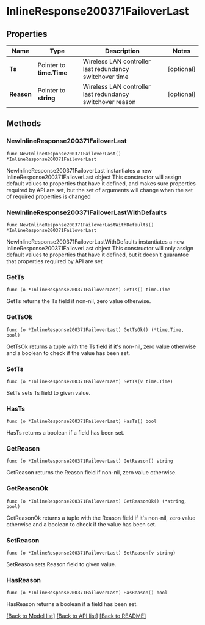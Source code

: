 # InlineResponse200371FailoverLast

## Properties

Name | Type | Description | Notes
------------ | ------------- | ------------- | -------------
**Ts** | Pointer to **time.Time** | Wireless LAN controller last redundancy switchover time | [optional] 
**Reason** | Pointer to **string** | Wireless LAN controller last redundancy switchover reason | [optional] 

## Methods

### NewInlineResponse200371FailoverLast

`func NewInlineResponse200371FailoverLast() *InlineResponse200371FailoverLast`

NewInlineResponse200371FailoverLast instantiates a new InlineResponse200371FailoverLast object
This constructor will assign default values to properties that have it defined,
and makes sure properties required by API are set, but the set of arguments
will change when the set of required properties is changed

### NewInlineResponse200371FailoverLastWithDefaults

`func NewInlineResponse200371FailoverLastWithDefaults() *InlineResponse200371FailoverLast`

NewInlineResponse200371FailoverLastWithDefaults instantiates a new InlineResponse200371FailoverLast object
This constructor will only assign default values to properties that have it defined,
but it doesn't guarantee that properties required by API are set

### GetTs

`func (o *InlineResponse200371FailoverLast) GetTs() time.Time`

GetTs returns the Ts field if non-nil, zero value otherwise.

### GetTsOk

`func (o *InlineResponse200371FailoverLast) GetTsOk() (*time.Time, bool)`

GetTsOk returns a tuple with the Ts field if it's non-nil, zero value otherwise
and a boolean to check if the value has been set.

### SetTs

`func (o *InlineResponse200371FailoverLast) SetTs(v time.Time)`

SetTs sets Ts field to given value.

### HasTs

`func (o *InlineResponse200371FailoverLast) HasTs() bool`

HasTs returns a boolean if a field has been set.

### GetReason

`func (o *InlineResponse200371FailoverLast) GetReason() string`

GetReason returns the Reason field if non-nil, zero value otherwise.

### GetReasonOk

`func (o *InlineResponse200371FailoverLast) GetReasonOk() (*string, bool)`

GetReasonOk returns a tuple with the Reason field if it's non-nil, zero value otherwise
and a boolean to check if the value has been set.

### SetReason

`func (o *InlineResponse200371FailoverLast) SetReason(v string)`

SetReason sets Reason field to given value.

### HasReason

`func (o *InlineResponse200371FailoverLast) HasReason() bool`

HasReason returns a boolean if a field has been set.


[[Back to Model list]](../README.md#documentation-for-models) [[Back to API list]](../README.md#documentation-for-api-endpoints) [[Back to README]](../README.md)


